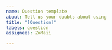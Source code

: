 ```yaml
---
name: Question template
about: Tell us your doubts about using
title: "[Question]"
labels: question
assignees: ZoMaii

---
```



